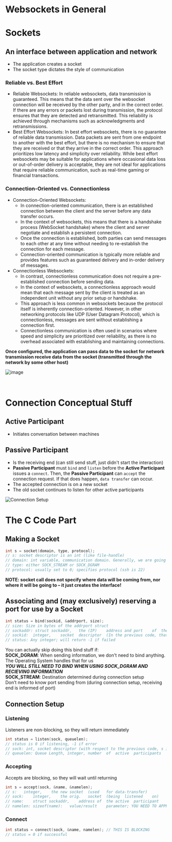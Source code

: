 # Websockets in General
# Sockets
## An	interface	between	application	and	network	
  * The	application	creates	a	socket	
  * The	socket	type	dictates	the	style	of communication
### Reliable	vs.	Best	Effort
  - Reliable Websockets: In reliable websockets, data transmission is guaranteed. This means that the data sent over the websocket connection will be received by the other party, and in the correct order. If there are any errors or packets lost during transmission, the protocol ensures that they are detected and retransmitted. This reliability is achieved through mechanisms such as acknowledgments and retransmissions.
  - Best Effort Websockets: In best effort websockets, there is no guarantee of reliable data transmission. Data packets are sent from one endpoint to another with the best effort, but there is no mechanism to ensure that they are received or that they arrive in the correct order. This approach prioritizes low latency and simplicity over reliability. While best effort websockets may be suitable for applications where occasional data loss or out-of-order delivery is acceptable, they are not ideal for applications that require reliable communication, such as real-time gaming or financial transactions.
### Connection-Oriented	vs.	Connectionless
  - Connection-Oriented Websockets:
    - In connection-oriented communication, there is an established connection between the client and the server before any data transfer occurs.
    - In the context of websockets, this means that there is a handshake process (WebSocket handshake) where the client and server negotiate and establish a persistent connection.
    - Once the connection is established, both parties can send messages to each other at any time without needing to re-establish the connection for each message.
    - Connection-oriented communication is typically more reliable and provides features such as guaranteed delivery and in-order delivery of messages.
  - Connectionless Websockets:
    - In contrast, connectionless communication does not require a pre-established connection before sending data.
    - In the context of websockets, a connectionless approach would mean that each message sent by the client is treated as an independent unit without any prior setup or handshake.
    - This approach is less common in websockets because the protocol itself is inherently connection-oriented. However, in other networking protocols like UDP (User Datagram Protocol), which is connectionless, messages are sent without establishing a connection first.
    - Connectionless communication is often used in scenarios where speed and simplicity are prioritized over reliability, as there is no overhead associated with establishing and maintaining connections.
<div>
 
**Once configured, the application	can	pass	data	to	the	socket	for	network	transmission receive	data	from	the	socket	(transmitted	through	the	network	by	some	other	host)**

</div>


![image](https://github.com/FegelSamuel/UNIX-Bash-Notes/assets/126997597/7beef580-253e-4846-a00b-109622d235f5 "Two Main Types of Sockets")

<br>

# Connection Conceptual Stuff
## Active Participant
* Initiates conversation between machines
## Passive Participant
* Is the receiving end (can still send stuff, just didn't start the interaction)
* **Passive Participant** must `bind` and `listen` before the **Active Participant** issues a `connect`. Then, the **Passive Participant** can `accept` the connection request. If that does happen, `data transfer` can occur.
* The accepted connection is on a new socket
* The old socket continues to listen for other active participants


![Connection Setup](https://github.com/FegelSamuel/UNIX-Bash-Notes/assets/126997597/b384ecf5-0f7f-49a7-ae55-37e249329fb9)



# The C Code Part
## Making a Socket
```C
int s = socket(domain, type, protocol);
// s: socket descriptor is an int (like file-handle)
// domain: int variable, communication domain. Generally, we are going to use IPV4 (it's dated because IPV6 but some systems still use it)
// type: either SOCK_STREAM or SOCK_DGRAM
// protocol: usually set to 0; specifies protocol (ssh is 22)
```
**NOTE:	socket	call	does	not	specify	where	data	will	be	coming	from,	nor	where	it	will	be	going	to	–	it	just	creates	the	interface!**
## Associating and (may exclusively) reserving a port for use by a Socket
```C
int status = bind(sockid, &addrport, size);
// size: Size in bytes of the addrport struct
// sockaddr: struct sockaddr,	the	(IP)	address	and	port	of	the	machine	(address	usually	set	to	INADDR_ANY –	chooses	a	local	address)	
// sockid:	integer,	socket	descriptor	(In the previous code, that is the int s)
// status: Any integer; will return -1 if failed
```
You can actually skip doing this bind stuff if: 
<br>
**SOCK_DGRAM**: When sending information, we don't need to bind anything. The Operating System handles that for us
<br>
***YOU WILL STILL NEED TO BIND WHEN USING SOCK_DGRAM AND RECIEVING INFORMATION***
<br>
**SOCK_STREAM**: Destination	determined	during	connection	setup
<br>
Don’t	need	to	know	port	sending	from	(during	connection	setup,	receiving	end	is	informed	of	port)
<br>
## Connection Setup
### Listening
Listeners are non-blocking, so they will return immediately
```C
int status = listen(sock, queuelen);
// status is 0 if listening, -1 if error
// sock: int, socket descriptor (with respect to the previous code, s is what we would be passing in)
// queuelen: Queue Length, integer,	number	of	active	participants	that	can	“wait”	for	a	connection in a line
```
### Accepting
Accepts are blocking, so they will wait until returning
```C
int s = accept(sock, &name, &namelen);
// s:	integer,	the	new	socket	(used	for	data-transfer)
// sock:	integer,	the	orig.	socket	(being	listened	on)
// name:	struct sockaddr,	address	of	the	active	participant
// namelen:	sizeof(name):	value/result	parameter; YOU NEED TO APPROPRIATELY SET THIS BEFORE CALLING THE ACCEPT FUNCTION; It's adjusted by the OS when returning (that's why we are passing by ref)
```
### Connect
```C
int status = connect(sock, &name, namelen); // THIS IS BLOCKING
// status = 0 if successful
```





